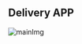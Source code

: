 ## Delivery APP

![mainImg](https://res.cloudinary.com/dloadb2bx/image/upload/v1623617548/deliveryApp1_bsjuww.png)
